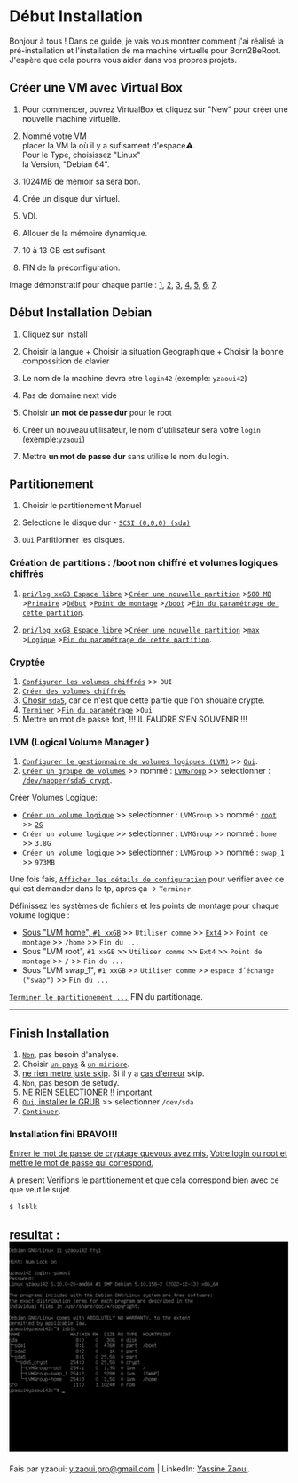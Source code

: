 # Début Installation

Bonjour à tous ! Dans ce guide, je vais vous montrer comment j'ai réalisé la pré-installation et l'installation de ma machine virtuelle pour Born2BeRoot. J'espère que cela pourra vous aider dans vos propres projets.

## Créer une VM avec Virtual Box
1. Pour commencer, ouvrez VirtualBox et cliquez sur "New" pour créer une nouvelle machine virtuelle.

2. Nommé votre VM<br>placer la VM là où il y a sufisament d'espace⚠️.<br>Pour le Type, choisissez "Linux"<br>la Version, "Debian 64". 

3. 1024MB de memoir sa sera bon. 

4. Crée un disque dur virtuel.

5. VDI.

6. Allouer de la mémoire dynamique.

7.  10 à 13 GB est sufisant.

8. FIN de la préconfiguration. 

Image démonstratif pour chaque partie :
[1](https://github.com/yatsuZ/B2BR/blob/main/image/Installation_image/Preconfiguration/appuyer_sur_new_pour_cree_VM.png), [2](https://github.com/yatsuZ/B2BR/blob/main/image/Installation_image/Preconfiguration/Nomme_laVM_LaSituer_ET_definir_L_os.png), [3](https://github.com/yatsuZ/B2BR/blob/main/image/Installation_image/Preconfiguration/taille_de_la_RAM.png), [4](https://github.com/yatsuZ/B2BR/blob/main/image/Installation_image/Preconfiguration/Cree_un_Disk_virtuel.png), [5](https://github.com/yatsuZ/B2BR/blob/main/image/Installation_image/Preconfiguration/Type_de_disk.png), [6](https://github.com/yatsuZ/B2BR/blob/main/image/Installation_image/Preconfiguration/Memoir_dynamique.png), [7](https://github.com/yatsuZ/B2BR/blob/main/image/Installation_image/Preconfiguration/Taille_de_la_memoir.png).

## Début Installation Debian

1. Cliquez sur Install 

2. Choisir la langue + Choisir la situation Geographique + Choisir la bonne compossition de clavier

3. Le nom de la machine devra etre ```login42``` (exemple: ```yzaoui42```)

4. Pas de domaine next vide

5. Choisir <strong>un mot de passe dur</strong> pour le root

6. Créer un nouveau utilisateur, le nom d'utilisateur sera votre `login` (exemple:`yzaoui`)

7. Mettre <strong>un mot de passe dur</strong> sans utilise le nom du login.

## Partitionement

1. Choisir le partitionement Manuel

2. Selectione le disque dur - [``SCSI (0,0,0) (sda)``](https://github.com/yatsuZ/B2BR/blob/main/image/Installation_image/partition/SCSI3.png)

3. ``Oui`` Partitionner les disques.

### Création de partitions : /boot non chiffré et volumes logiques chiffrés


1. [`pri/log xxGB Espace libre`](https://github.com/yatsuZ/B2BR/blob/main/image/Installation_image/partition/pri-log1.png) >[`Créer une nouvelle partition`](https://github.com/yatsuZ/B2BR/blob/main/image/Installation_image/partition/nouvelle_partition.png) >[`500 MB`](https://github.com/yatsuZ/B2BR/blob/main/image/Installation_image/partition/500MB_size.png) >[`Primaire`](https://github.com/yatsuZ/B2BR/blob/main/image/Installation_image/partition/Primaire.png) >[`Début`](https://github.com/yatsuZ/B2BR/blob/main/image/Installation_image/partition/Debut.png) >[`Point de montage`](https://github.com/yatsuZ/B2BR/blob/main/image/Installation_image/partition/Point_de_montage_selection.png) >[`/boot`](https://github.com/yatsuZ/B2BR/blob/main/image/Installation_image/partition/choisir_boot.png) >[`Fin du paramétrage de cette partition`](https://github.com/yatsuZ/B2BR/blob/main/image/Installation_image/partition/Fin_boot.png).

2. [`pri/log xxGB Espace libre`](https://github.com/yatsuZ/B2BR/blob/main/image/Installation_image/partition/pri-log2.png) >[`Créer une nouvelle partition`](https://github.com/yatsuZ/B2BR/blob/main/image/Installation_image/partition/nouvelle_partition.png) >[`max`](https://github.com/yatsuZ/B2BR/blob/main/image/Installation_image/partition/max_size.png) >[`Logique`](https://github.com/yatsuZ/B2BR/blob/main/image/Installation_image/partition/Logique.png) >[`Fin du paramétrage de cette partition`](https://github.com/yatsuZ/B2BR/blob/main/image/Installation_image/partition/Fin_parametrage_reste.png).

### Cryptée 

1. [`Configurer les volumes chiffrés`](https://github.com/yatsuZ/B2BR/blob/main/image/Installation_image/Cryptage/Configurer_les_volumes_chiffre.png) >> `OUI`
2. [`Créer des volumes chiffrés`](https://github.com/yatsuZ/B2BR/blob/main/image/Installation_image/Cryptage/Creer_des_volumes_chiffre.png)
3.  [Chosir `sda5`](https://github.com/yatsuZ/B2BR/blob/main/image/Installation_image/Cryptage/selectione_sda5.png), car ce n'est que cette partie que l'on shouaite crypte.
4.  [`Terminer`](https://github.com/yatsuZ/B2BR/blob/main/image/Installation_image/Cryptage/Terminer_cryptage.png) >[`Fin du paramétrage`](https://github.com/yatsuZ/B2BR/blob/main/image/Installation_image/Cryptage/Fin_du%20parametrage.png) >`Oui` 
5.  Mettre un mot de passe fort, !!! IL FAUDRE S'EN SOUVENIR !!!

### LVM (Logical Volume Manager )

1. [```Configurer le gestionnaire de volumes logiques (LVM)```](https://github.com/yatsuZ/B2BR/blob/main/image/Installation_image/LVM/Configurer%20le%20gestionnaire%20de%20volumes%20logiques%20(LVM).png) >> [```Oui```](https://github.com/yatsuZ/B2BR/blob/main/image/Installation_image/LVM/oui_LVM.png).
3. [```Créer un groupe de volumes```](https://github.com/yatsuZ/B2BR/blob/main/image/Installation_image/LVM/Creer%20un%20groupe%20de%20volumes.png) >> nommé : [```LVMGroup```](https://github.com/yatsuZ/B2BR/blob/main/image/Installation_image/LVM/nommr_LVMGroup.png) >> selectionner : [```/dev/mapper/sda5_crypt```](https://github.com/yatsuZ/B2BR/blob/main/image/Installation_image/LVM/selectionner%20sda5.png).

Créer Volumes Logique:
* [```Créer un volume logique```](https://github.com/yatsuZ/B2BR/blob/main/image/Installation_image/LVM/afficher_les_detail_LVM.png) >>  selectionner : ```LVMGroup``` >> nommé : [```root```](https://github.com/yatsuZ/B2BR/blob/main/image/Installation_image/LVM/nomme.png)     >> [```2G```](https://github.com/yatsuZ/B2BR/blob/main/image/Installation_image/LVM/espace.png)
* ```Créer un volume logique``` >>  selectionner : ```LVMGroup``` >> nommé : ```home```     >> ```3.8G```
* ```Créer un volume logique``` >>  selectionner : ```LVMGroup``` >> nommé : ```swap_1```   >> ```973MB```

Une fois fais, [```Afficher les détails de configuration```](https://github.com/yatsuZ/B2BR/blob/main/image/Installation_image/LVM/affichage_info.png) pour verifier avec ce qui est demander dans le tp, apres ça -> ```Terminer```.

Définissez les systèmes de fichiers et les points de montage pour chaque volume logique :
* [Sous "LVM home",    ```#1 xxGB```](https://github.com/yatsuZ/B2BR/blob/main/image/Installation_image/LVM/cree_la_partie_Root.png) >> ```Utiliser comme``` >> [```Ext4```](https://github.com/yatsuZ/B2BR/blob/main/image/Installation_image/LVM/ext4.png) >> ```Point de montage``` >> ```/home``` >> ```Fin du ...```
* Sous "LVM root",    ```#1 xxGB``` >> ```Utiliser comme``` >> ```Ext4``` >> ```Point de montage``` >> ```/``` >> ```Fin du ...```
* Sous "LVM swap_1",  ```#1 xxGB``` >> ```Utiliser comme``` >> ```espace d´échange ("swap")``` >> ```Fin du ...```

[```Terminer le partitionement ...```](https://github.com/yatsuZ/B2BR/blob/main/image/Installation_image/LVM/Terminer.png)
FIN du partitionage.

---

## Finish Installation
1. [```Non```](https://github.com/yatsuZ/B2BR/blob/main/image/Installation_image/FIN/analyse.png), pas besoin d'analyse.
2. Choisir [```un pays```](https://github.com/yatsuZ/B2BR/blob/main/image/Installation_image/FIN/gestion_de_paquet_pays.png) &  [```un miriore```](https://github.com/yatsuZ/B2BR/blob/main/image/Installation_image/FIN/mirroire.png).
3. [ne rien metre juste skip](https://github.com/yatsuZ/B2BR/blob/main/image/Installation_image/FIN/pas_de_http.png).
Si il y a [cas d'erreur](https://github.com/yatsuZ/B2BR/blob/main/image/Installation_image/FIN/Erreur_depot.png) skip.
4. ```Non```, pas besoin de setudy.
5. [NE RIEN SELECTIONER !! important.](https://github.com/yatsuZ/B2BR/blob/main/image/Installation_image/FIN/pas_de_logiciel.png)
6. [```Oui```, installer le GRUB](https://github.com/yatsuZ/B2BR/blob/main/image/Installation_image/FIN/Grub_install.png) >> selectionner ```/dev/sda```
7. [```Continuer```](https://github.com/yatsuZ/B2BR/blob/main/image/Installation_image/FIN/FIN.png).

### Installation fini BRAVO!!!

[Entrer le mot de passe de cryptage quevous avez mis.](https://github.com/yatsuZ/B2BR/blob/main/image/Installation_image/FIN/cryptage_entrer.png)
[Votre login ou root et mettre le mot de passe qui correspond.](https://github.com/yatsuZ/B2BR/blob/main/image/Installation_image/FIN/login.png)

A present Verifions le partitionement et que cela correspond bien avec ce que veut le sujet.
```bash
$ lsblk
```
resultat :
<img src="https://github.com/yatsuZ/B2BR/blob/main/image/Installation_image/FIN/lsblk.png" alt="Resultat lsblk">
---
Fais par yzaoui: y.zaoui.pro@gmail.com | LinkedIn: [Yassine Zaoui](https://www.linkedin.com/in/yassine-zaoui-23b005229/).

